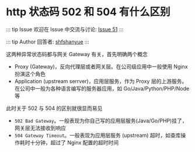 # http 状态码 502 和 504 有什么区别



::: tip Issue 
 欢迎在 Issue 中交流与讨论: [Issue 51](https://github.com/shfshanyue/Daily-Question/issues/51) 
:::

::: tip Author 
回答者: [shfshanyue](https://github.com/shfshanyue) 
:::

这两种异常状态码都与网关 Gateway 有关，首先明确两个概念

+ Proxy (Gateway)，反向代理层或者网关层。在公司级应用中一般使用 Nginx 扮演这个角色
+ Application (upstream serrver)，应用层服务，作为 Proxy 层的上游服务。在公司中一般为各种语言编写的服务器应用，如 Go/Java/Python/PHP/Node 等

此时关于 502 与 504 的区别就很显而易见

+ `502 Bad Gateway`。一般表现为你自己写的应用层服务(Java/Go/PHP)挂了，网关层无法接收到响应
+ `504 Gateway Timeout`。一般表现为应用层服务 (upstream) 超时，如查库操作耗时十分钟，超过了 Nginx 配置的超时时间